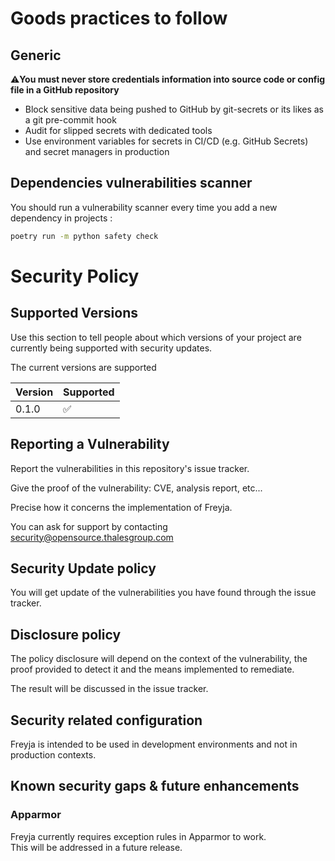 # Goods practices to follow

## Generic

:warning:**You must never store credentials information into source code or config file in a GitHub repository**
- Block sensitive data being pushed to GitHub by git-secrets or its likes as a git pre-commit hook
- Audit for slipped secrets with dedicated tools
- Use environment variables for secrets in CI/CD (e.g. GitHub Secrets) and secret managers in production

## Dependencies vulnerabilities scanner

You should run a vulnerability scanner every time you add a new dependency in projects :

```sh
poetry run -m python safety check
```

# Security Policy

## Supported Versions

Use this section to tell people about which versions of your project are currently being supported with security updates.

The current versions are supported

| Version | Supported          |
|---------|--------------------|
| 0.1.0   | :white_check_mark: |

## Reporting a Vulnerability

Report the vulnerabilities in this repository's issue tracker.    

Give the proof of the vulnerability: CVE, analysis report, etc...

Precise how it concerns the implementation of Freyja.

You can ask for support by contacting security@opensource.thalesgroup.com

## Security Update policy

You will get update of the vulnerabilities you have found through the issue tracker.

## Disclosure policy

The policy disclosure will depend on the context of the vulnerability, the proof provided to detect it and the means implemented to remediate.

The result will be discussed in the issue tracker.

## Security related configuration

Freyja is intended to be used in development environments and not in production contexts.

## Known security gaps & future enhancements

### Apparmor 

Freyja currently requires exception rules in Apparmor to work.  
This will be addressed in a future release.
